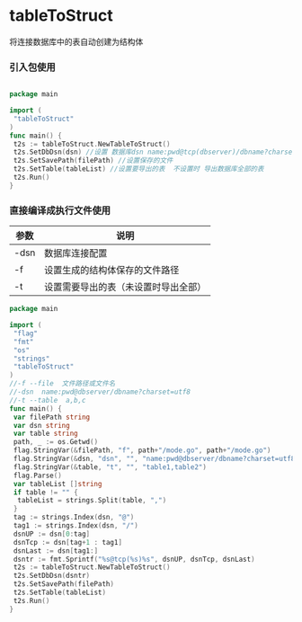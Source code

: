 # tableToStruct

将连接数据库中的表自动创建为结构体

### 引入包使用

```go

package main

import (
 "tableToStruct"
)
func main() {
 t2s := tableToStruct.NewTableToStruct()
 t2s.SetDbDsn(dsn) //设置 数据库dsn name:pwd@tcp(dbserver)/dbname?charset=utf8"
 t2s.SetSavePath(filePath) //设置保存的文件
 t2s.SetTable(tableList) //设置要导出的表  不设置时 导出数据库全部的表
 t2s.Run()
}
```

### 直接编译成执行文件使用

| 参数 | 说明                                 |
| ---- | ------------------------------------ |
| -dsn | 数据库连接配置                       |
| -f   | 设置生成的结构体保存的文件路径       |
| -t   | 设置需要导出的表（未设置时导出全部） |


``` go
package main

import (
 "flag"
 "fmt"
 "os"
 "strings"
 "tableToStruct"
)
//-f --file  文件路径或文件名
//-dsn  name:pwd@dbserver/dbname?charset=utf8
//-t --table  a,b,c
func main() {
 var filePath string
 var dsn string
 var table string
 path, _ := os.Getwd()
 flag.StringVar(&filePath, "f", path+"/mode.go", path+"/mode.go")
 flag.StringVar(&dsn, "dsn", "", "name:pwd@dbserver/dbname?charset=utf8")
 flag.StringVar(&table, "t", "", "table1,table2")
 flag.Parse()
 var tableList []string
 if table != "" {
  tableList = strings.Split(table, ",")
 }
 tag := strings.Index(dsn, "@")
 tag1 := strings.Index(dsn, "/")
 dsnUP := dsn[0:tag]
 dsnTcp := dsn[tag+1 : tag1]
 dsnLast := dsn[tag1:]
 dsntr := fmt.Sprintf("%s@tcp(%s)%s", dsnUP, dsnTcp, dsnLast)
 t2s := tableToStruct.NewTableToStruct()
 t2s.SetDbDsn(dsntr)
 t2s.SetSavePath(filePath)
 t2s.SetTable(tableList)
 t2s.Run()
}
```
